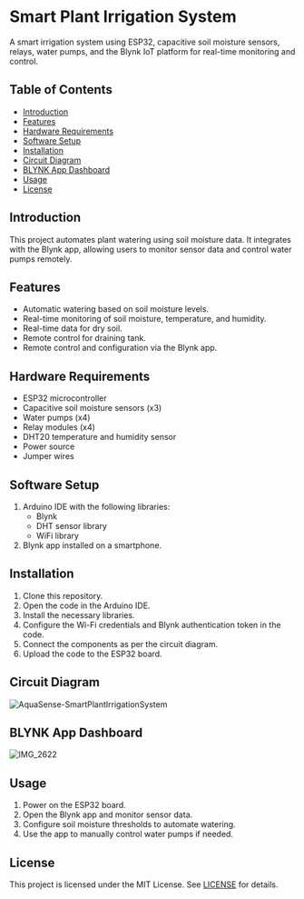 
# Smart Plant Irrigation System

A smart irrigation system using ESP32, capacitive soil moisture sensors, relays, water pumps, and the Blynk IoT platform for real-time monitoring and control.

## Table of Contents
- [Introduction](#introduction)
- [Features](#features)
- [Hardware Requirements](#hardware-requirements)
- [Software Setup](#software-setup)
- [Installation](#installation)
- [Circuit Diagram](#circuit-diagram)
- [BLYNK App Dashboard](#blynk-app-dashboard)
- [Usage](#usage)
- [License](#license)

## Introduction
This project automates plant watering using soil moisture data. It integrates with the Blynk app, allowing users to monitor sensor data and control water pumps remotely.

## Features
- Automatic watering based on soil moisture levels.
- Real-time monitoring of soil moisture, temperature, and humidity.
- Real-time data for dry soil.
- Remote control for draining tank.
- Remote control and configuration via the Blynk app.

## Hardware Requirements
- ESP32 microcontroller
- Capacitive soil moisture sensors (x3)
- Water pumps (x4)
- Relay modules (x4)
- DHT20 temperature and humidity sensor
- Power source
- Jumper wires

## Software Setup
1. Arduino IDE with the following libraries:
   - Blynk
   - DHT sensor library
   - WiFi library
2. Blynk app installed on a smartphone.

## Installation
1. Clone this repository.
2. Open the code in the Arduino IDE.
3. Install the necessary libraries.
4. Configure the Wi-Fi credentials and Blynk authentication token in the code.
5. Connect the components as per the circuit diagram.
6. Upload the code to the ESP32 board.

## Circuit Diagram
![AquaSense-SmartPlantIrrigationSystem](https://github.com/user-attachments/assets/40b9853b-7af5-49ff-b5f7-f6815fa172c0)

## BLYNK App Dashboard
![IMG_2622](https://github.com/user-attachments/assets/17cd61fb-1cad-4e84-9ea3-021ee6103197)



## Usage
1. Power on the ESP32 board.
2. Open the Blynk app and monitor sensor data.
3. Configure soil moisture thresholds to automate watering.
4. Use the app to manually control water pumps if needed.

## License
This project is licensed under the MIT License. See [LICENSE](https://github.com/idhanwal/Smart-Plant-Irrigation-System?tab=GPL-3.0-1-ov-file#) for details.
